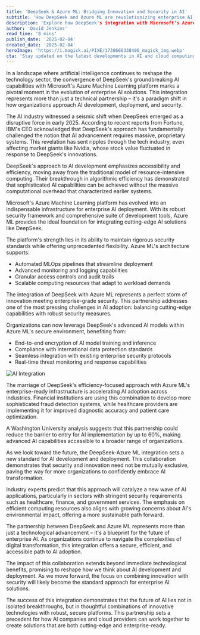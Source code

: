 ```yaml
---
title: 'DeepSeek & Azure ML: Bridging Innovation and Security in AI'
subtitle: 'How DeepSeek and Azure ML are revolutionizing enterprise AI deployment'
description: 'Explore how DeepSeek's integration with Microsoft's Azure Machine Learning is transforming enterprise AI solutions by combining innovation with robust security. Learn about the impact on industries like healthcare and finance, and discover how this partnership is making advanced AI more accessible.'
author: 'David Jenkins'
read_time: '8 mins'
publish_date: '2025-02-04'
created_date: '2025-02-04'
heroImage: 'https://i.magick.ai/PIXE/1738666338406_magick_img.webp'
cta: 'Stay updated on the latest developments in AI and cloud computing by following us on LinkedIn. Don't miss out on exclusive insights into groundbreaking partnerships like DeepSeek and Azure ML that are shaping the future of enterprise technology.'
---
```


In a landscape where artificial intelligence continues to reshape the technology sector, the convergence of DeepSeek's groundbreaking AI capabilities with Microsoft's Azure Machine Learning platform marks a pivotal moment in the evolution of enterprise AI solutions. This integration represents more than just a technical partnership – it's a paradigm shift in how organizations approach AI development, deployment, and security.

The AI industry witnessed a seismic shift when DeepSeek emerged as a disruptive force in early 2025. According to recent reports from Fortune, IBM's CEO acknowledged that DeepSeek's approach has fundamentally challenged the notion that AI advancement requires massive, proprietary systems. This revelation has sent ripples through the tech industry, even affecting market giants like Nvidia, whose stock value fluctuated in response to DeepSeek's innovations.

DeepSeek's approach to AI development emphasizes accessibility and efficiency, moving away from the traditional model of resource-intensive computing. Their breakthrough in algorithmic efficiency has demonstrated that sophisticated AI capabilities can be achieved without the massive computational overhead that characterized earlier systems.

Microsoft's Azure Machine Learning platform has evolved into an indispensable infrastructure for enterprise AI deployment. With its robust security framework and comprehensive suite of development tools, Azure ML provides the ideal foundation for integrating cutting-edge AI solutions like DeepSeek.

The platform's strength lies in its ability to maintain rigorous security standards while offering unprecedented flexibility. Azure ML's architecture supports:

- Automated MLOps pipelines that streamline deployment
- Advanced monitoring and logging capabilities
- Granular access controls and audit trails
- Scalable computing resources that adapt to workload demands

The integration of DeepSeek with Azure ML represents a perfect storm of innovation meeting enterprise-grade security. This partnership addresses one of the most pressing challenges in AI adoption: balancing cutting-edge capabilities with robust security measures.

Organizations can now leverage DeepSeek's advanced AI models within Azure ML's secure environment, benefiting from:

- End-to-end encryption of AI model training and inference
- Compliance with international data protection standards
- Seamless integration with existing enterprise security protocols
- Real-time threat monitoring and response capabilities

![AI Integration](https://i.magick.ai/PIXE/1738666412572_magick_img.webp)

The marriage of DeepSeek's efficiency-focused approach with Azure ML's enterprise-ready infrastructure is accelerating AI adoption across industries. Financial institutions are using this combination to develop more sophisticated fraud detection systems, while healthcare providers are implementing it for improved diagnostic accuracy and patient care optimization.

A Washington University analysis suggests that this partnership could reduce the barrier to entry for AI implementation by up to 60%, making advanced AI capabilities accessible to a broader range of organizations.

As we look toward the future, the DeepSeek-Azure ML integration sets a new standard for AI development and deployment. This collaboration demonstrates that security and innovation need not be mutually exclusive, paving the way for more organizations to confidently embrace AI transformation.

Industry experts predict that this approach will catalyze a new wave of AI applications, particularly in sectors with stringent security requirements such as healthcare, finance, and government services. The emphasis on efficient computing resources also aligns with growing concerns about AI's environmental impact, offering a more sustainable path forward.

The partnership between DeepSeek and Azure ML represents more than just a technological advancement – it's a blueprint for the future of enterprise AI. As organizations continue to navigate the complexities of digital transformation, this integration offers a secure, efficient, and accessible path to AI adoption.

The impact of this collaboration extends beyond immediate technological benefits, promising to reshape how we think about AI development and deployment. As we move forward, the focus on combining innovation with security will likely become the standard approach for enterprise AI solutions.

The success of this integration demonstrates that the future of AI lies not in isolated breakthroughs, but in thoughtful combinations of innovative technologies with robust, secure platforms. This partnership sets a precedent for how AI companies and cloud providers can work together to create solutions that are both cutting-edge and enterprise-ready.